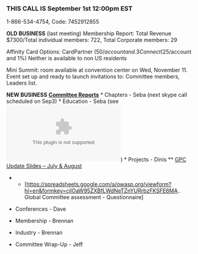 <h3>

THIS CALL IS September 1st 12:00pm EST

</h3>

1-866-534-4754, Code: 7452912855

<b>OLD BUSINESS</b> (last meeting)
Membership Report: Total Revenue $7300/Total individual members: 722,
Total Corporate members: 29

Affinity Card Options: CardPartner ($50/account and .3%) and Card Lab
Connect ($25/account and 1%) Neither is available to non US residents

Mini Summit: room available at convention center on Wed, November 11.
Event set up and ready to launch invitations to: Committee members,
Leaders list.

<b>NEW BUSINESS</b>
<b>[Committee
Reports](http://www.owasp.org/index.php/Global_Committee_Pages)</b>
\* Chapters - Seba (next skype call scheduled on Sep3)
\* Education - Seba (see ![August 2009
meeting](Owasp-gec-slides_August_2009.ppt "August 2009 meeting"))
\* Projects - Dinis
\*\* [GPC Update Slides – July &
August](http://www.owasp.org/images/d/d0/Owasp-gpc-slides_July%26August_2009.ppt)

  -   - \[<https://spreadsheets.google.com/a/owasp.org/viewform?hl=en&formkey=cjlOaW95ZXBfLWdNeTZnYURrbzFKSFE6MA>..
        Global Committee assessment - Questionnaire\]

  - Conferences - Dave

  - Membership - Brennan

  - Industry - Brennan

  - Committee Wrap-Up - Jeff